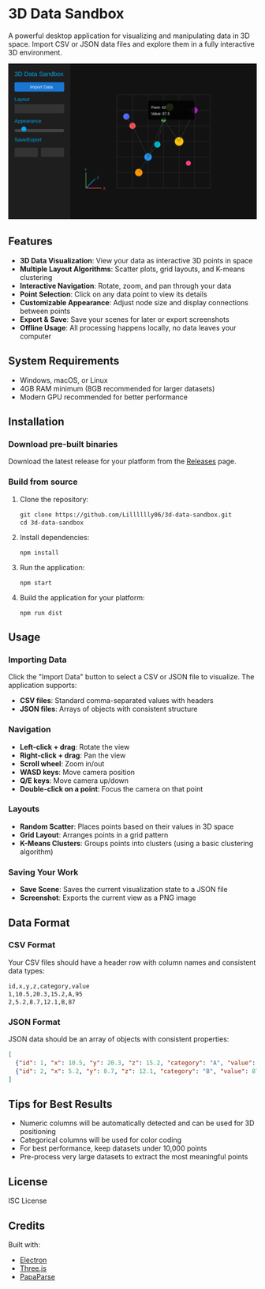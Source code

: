 # 3D Data Sandbox

A powerful desktop application for visualizing and manipulating data in 3D space. Import CSV or JSON data files and explore them in a fully interactive 3D environment.

![3D Data Sandbox](public/screenshot.svg)

## Features

- **3D Data Visualization**: View your data as interactive 3D points in space
- **Multiple Layout Algorithms**: Scatter plots, grid layouts, and K-means clustering
- **Interactive Navigation**: Rotate, zoom, and pan through your data
- **Point Selection**: Click on any data point to view its details
- **Customizable Appearance**: Adjust node size and display connections between points
- **Export & Save**: Save your scenes for later or export screenshots
- **Offline Usage**: All processing happens locally, no data leaves your computer

## System Requirements

- Windows, macOS, or Linux
- 4GB RAM minimum (8GB recommended for larger datasets)
- Modern GPU recommended for better performance

## Installation

### Download pre-built binaries

Download the latest release for your platform from the [Releases](https://github.com/Lilllllly06/3d-data-sandbox/releases) page.

### Build from source

1. Clone the repository:
   ```
   git clone https://github.com/Lilllllly06/3d-data-sandbox.git
   cd 3d-data-sandbox
   ```

2. Install dependencies:
   ```
   npm install
   ```

3. Run the application:
   ```
   npm start
   ```

4. Build the application for your platform:
   ```
   npm run dist
   ```

## Usage

### Importing Data

Click the "Import Data" button to select a CSV or JSON file to visualize. The application supports:

- **CSV files**: Standard comma-separated values with headers
- **JSON files**: Arrays of objects with consistent structure

### Navigation

- **Left-click + drag**: Rotate the view
- **Right-click + drag**: Pan the view
- **Scroll wheel**: Zoom in/out
- **WASD keys**: Move camera position
- **Q/E keys**: Move camera up/down
- **Double-click on a point**: Focus the camera on that point

### Layouts

- **Random Scatter**: Places points based on their values in 3D space
- **Grid Layout**: Arranges points in a grid pattern
- **K-Means Clusters**: Groups points into clusters (using a basic clustering algorithm)

### Saving Your Work

- **Save Scene**: Saves the current visualization state to a JSON file
- **Screenshot**: Exports the current view as a PNG image

## Data Format

### CSV Format

Your CSV files should have a header row with column names and consistent data types:

```
id,x,y,z,category,value
1,10.5,20.3,15.2,A,95
2,5.2,8.7,12.1,B,87
```

### JSON Format

JSON data should be an array of objects with consistent properties:

```json
[
  {"id": 1, "x": 10.5, "y": 20.3, "z": 15.2, "category": "A", "value": 95},
  {"id": 2, "x": 5.2, "y": 8.7, "z": 12.1, "category": "B", "value": 87}
]
```

## Tips for Best Results

- Numeric columns will be automatically detected and can be used for 3D positioning
- Categorical columns will be used for color coding
- For best performance, keep datasets under 10,000 points
- Pre-process very large datasets to extract the most meaningful points

## License

ISC License

## Credits

Built with:
- [Electron](https://www.electronjs.org/)
- [Three.js](https://threejs.org/)
- [PapaParse](https://www.papaparse.com/) 